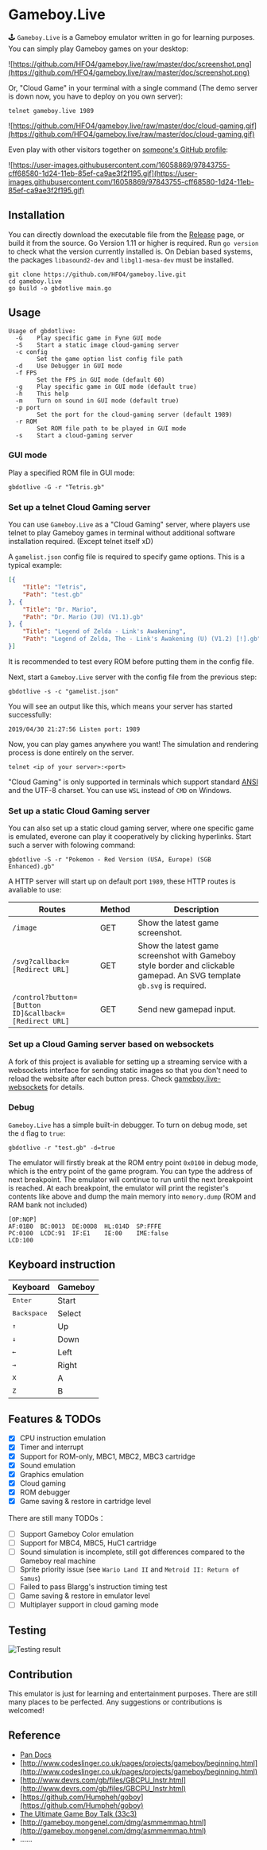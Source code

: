 # Gameboy.Live
🕹️ `Gameboy.Live` is a Gameboy emulator written in go for learning purposes. You can simply play Gameboy games on your desktop:

![https://github.com/HFO4/gameboy.live/raw/master/doc/screenshot.png](https://github.com/HFO4/gameboy.live/raw/master/doc/screenshot.png)

Or, "Cloud Game" in your terminal with a single command (The demo server is down now, you have to deploy on you own server):

```
telnet gameboy.live 1989
```

![https://github.com/HFO4/gameboy.live/raw/master/doc/cloud-gaming.gif](https://github.com/HFO4/gameboy.live/raw/master/doc/cloud-gaming.gif)

Even play with other visitors together on [someone's GitHub profile](https://github.com/HFO4):

![https://user-images.githubusercontent.com/16058869/97843755-cff68580-1d24-11eb-85ef-ca9ae3f2f195.gif](https://user-images.githubusercontent.com/16058869/97843755-cff68580-1d24-11eb-85ef-ca9ae3f2f195.gif)

## Installation

You can directly download the executable file from the [Release](https://github.com/HFO4/gameboy.live/releases) page, or build it from the source. Go Version 1.11 or higher is required. Run `go version` to check what the version currently installed is. On Debian based systems, the packages `libasound2-dev` and `libgl1-mesa-dev` must be installed.

```
git clone https://github.com/HFO4/gameboy.live.git
cd gameboy.live
go build -o gbdotlive main.go
```

## Usage

```
Usage of gbdotlive:
  -G    Play specific game in Fyne GUI mode
  -S    Start a static image cloud-gaming server
  -c config
        Set the game option list config file path
  -d    Use Debugger in GUI mode
  -f FPS
        Set the FPS in GUI mode (default 60)
  -g    Play specific game in GUI mode (default true)
  -h    This help
  -m    Turn on sound in GUI mode (default true)
  -p port
        Set the port for the cloud-gaming server (default 1989)
  -r ROM
        Set ROM file path to be played in GUI mode
  -s    Start a cloud-gaming server

```

### GUI mode

Play a specified ROM file in GUI mode:

```
gbdotlive -G -r "Tetris.gb" 
```

### Set up a telnet Cloud Gaming server

You can use `Gameboy.Live` as a "Cloud Gaming" server, where players use telnet to play Gameboy games in terminal without additional software installation required. (Except telnet itself xD)

A `gamelist.json` config file is required to specify game options. This is a typical example:

```json
[{
	"Title": "Tetris",
	"Path": "test.gb"
}, {
	"Title": "Dr. Mario",
	"Path": "Dr. Mario (JU) (V1.1).gb"
}, {
	"Title": "Legend of Zelda - Link's Awakening",
	"Path": "Legend of Zelda, The - Link's Awakening (U) (V1.2) [!].gb"
}]

```

It is recommended to test every ROM before putting them in the config file.

Next, start a `Gameboy.Live` server with the config file from the previous step:

```
gbdotlive -s -c "gamelist.json"
```

You will see an output like this, which means your server has started successfully:

```
2019/04/30 21:27:56 Listen port: 1989 
```

Now, you can play games anywhere you want! The simulation and rendering process is done entirely on the server.

```
telnet <ip of your server>:<port>
```

"Cloud Gaming" is only supported in terminals which support standard [ANSI](https://en.wikipedia.org/wiki/ANSI_escape_code) and the UTF-8 charset. You can use `WSL` instead of `CMD` on Windows.

### Set up a static Cloud Gaming server

You can also set up a static cloud gaming server, where one specific game is emulated, everone can play it cooperatively by clicking hyperlinks. Start such a server with folowing command:

```
gbdotlive -S -r "Pokemon - Red Version (USA, Europe) (SGB Enhanced).gb" 
```

A HTTP server will start up on default port `1989`, these HTTP routes is avaliable to use:

| Routes                                                | Method | Description                                                  |
| ----------------------------------------------------- | ------ | ------------------------------------------------------------ |
| `/image`                                              | GET    | Show the latest game screenshot.                             |
| `/svg?callback=[Redirect URL]`                        | GET    | Show the latest game screenshot with Gameboy style border and clickable gamepad. An SVG template `gb.svg` is required. |
| `/control?button=[Button ID]&callback=[Redirect URL]` | GET    | Send new gamepad input.                                      |

### Set up a Cloud Gaming server based on websockets

A fork of this project is avaliable for setting up a streaming service with a websockets interface for sending static images so that you don't need to reload the website after each button press. Check [gameboy.live-websockets](https://github.com/szymonWojdat/gameboy.live-websockets) for details.

### Debug

`Gameboy.Live` has a simple built-in debugger. To turn on debug mode, set the `d` flag to `true`:

```
gbdotlive -r "test.gb" -d=true
```

The emulator will firstly break at the ROM entry point `0x0100` in debug mode, which is the entry point of the game program. You can type the address of next breakpoint. The emulator will continue to run until the next breakpoint is reached. At each breakpoint, the emulator will print the register's contents like above and dump the main memory into `memory.dump` (ROM and RAM bank not included)

```
[OP:NOP]
AF:01B0  BC:0013  DE:00D8  HL:014D  SP:FFFE   
PC:0100  LCDC:91  IF:E1    IE:00    IME:false 
LCD:100 
```

## Keyboard instruction

| Keyboard | Gameboy |
| -------- | ------- |
| <kbd>Enter</kbd>     | Start   |
|<kbd>Backspace</kbd>  | Select  |
| <kbd>↑</kbd>  | Up      |
|  <kbd>↓</kbd> | Down    |
|   <kbd>←</kbd> | Left    |
|   <kbd>→</kbd>  | Right   |
|    <kbd>X</kbd>  | A      |
|     <kbd>Z</kbd>     | B      |

## Features & TODOs

- [x] CPU instruction emulation
- [x] Timer and interrupt
- [x] Support for ROM-only, MBC1, MBC2, MBC3 cartridge
- [x] Sound emulation
- [x] Graphics emulation
- [x] Cloud gaming
- [x] ROM debugger
- [x] Game saving & restore in cartridge level

There are still many TODOs：

- [ ] Support Gameboy Color emulation
- [ ] Support for MBC4, MBC5, HuC1 cartridge
- [ ] Sound simulation is incomplete, still got differences compared to the Gameboy real machine
- [ ] Sprite priority issue (see `Wario Land II` and `Metroid II: Return of Samus`)
- [ ] Failed to pass Blargg's instruction timing test
- [ ] Game saving & restore in emulator level
- [ ] Multiplayer support in cloud gaming mode

## Testing

![Testing result](https://github.com/HFO4/gameboy.live/raw/master/doc/Testing.jpg)

## Contribution

This emulator is just for learning and entertainment purposes. There are still many places to be perfected. Any suggestions or contributions is welcomed!

## Reference

* [Pan Docs](http://bgb.bircd.org/pandocs.htm)
* [http://www.codeslinger.co.uk/pages/projects/gameboy/beginning.html](http://www.codeslinger.co.uk/pages/projects/gameboy/beginning.html)
* [http://www.devrs.com/gb/files/GBCPU_Instr.html](http://www.devrs.com/gb/files/GBCPU_Instr.html)
* [https://github.com/Humpheh/goboy](https://github.com/Humpheh/goboy)
* [The Ultimate Game Boy Talk (33c3)](https://www.youtube.com/watch?v=HyzD8pNlpwI)
* [http://gameboy.mongenel.com/dmg/asmmemmap.html](http://gameboy.mongenel.com/dmg/asmmemmap.html)
* ......
